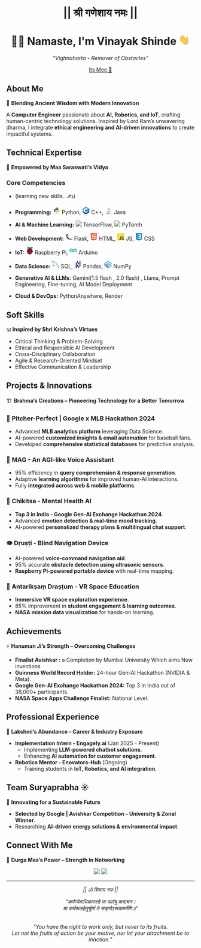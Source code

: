 <div align="center">
  <h1>|| श्री गणेशाय नमः ||</h1>
  <h1>
    🙏🏻 Namaste, I'm <strong>Vinayak Shinde</strong>
    <img src="https://raw.githubusercontent.com/ABSphreak/ABSphreak/master/gifs/Hi.gif" width="30px">
  </h1>
  <p><em>"Vighnaharta - Remover of Obstacles"</em></p>
  <a href="https://vinayak1729-web.github.io/personal-potfolio/"> Its Mee 👀 </a>

</div>

## About Me
🚩 **Blending Ancient Wisdom with Modern Innovation**

A **Computer Engineer** passionate about **AI, Robotics, and IoT**, crafting human-centric technology solutions. Inspired by Lord Ram’s unwavering dharma, I integrate **ethical engineering and AI-driven innovations** to create impactful systems.

## Technical Expertise
🦋 **Empowered by Maa Saraswati’s Vidya**

### Core Competencies
- (learning new skills...✍️)
- **Programming:** <img src="https://raw.githubusercontent.com/devicons/devicon/master/icons/python/python-original.svg" width="20"/> Python, <img src="https://raw.githubusercontent.com/devicons/devicon/master/icons/cplusplus/cplusplus-original.svg" width="20"/> C++, <img src="https://raw.githubusercontent.com/devicons/devicon/master/icons/java/java-original.svg" width="20"/> Java

- **AI & Machine Learning:** <img src="https://www.vectorlogo.zone/logos/tensorflow/tensorflow-icon.svg" width="20"/> TensorFlow, <img src="https://www.vectorlogo.zone/logos/pytorch/pytorch-icon.svg" width="20"/> PyTorch

- **Web Development:** <img src="https://raw.githubusercontent.com/devicons/devicon/master/icons/flask/flask-original.svg" width="20"/> Flask, <img src="https://raw.githubusercontent.com/devicons/devicon/master/icons/html5/html5-original.svg" width="20"/> HTML, <img src="https://raw.githubusercontent.com/devicons/devicon/master/icons/javascript/javascript-original.svg" width="20"/> JS, <img src="https://raw.githubusercontent.com/devicons/devicon/master/icons/css3/css3-original.svg" width="20"/> CSS

- **IoT:** <img src="https://raw.githubusercontent.com/devicons/devicon/master/icons/raspberrypi/raspberrypi-original.svg" width="20"/> Raspberry Pi, <img src="https://raw.githubusercontent.com/devicons/devicon/master/icons/arduino/arduino-original.svg" width="20"/> Arduino

- **Data Science:** <img src="https://raw.githubusercontent.com/devicons/devicon/master/icons/mysql/mysql-original.svg" width="20"/> SQL, <img src="https://raw.githubusercontent.com/devicons/devicon/master/icons/pandas/pandas-original.svg" width="20"/> Pandas, <img src="https://raw.githubusercontent.com/devicons/devicon/master/icons/numpy/numpy-original.svg" width="20"/> NumPy
- **Generative AI & LLMs**: Gemini(1.5 flash , 2.0 flash) , Llama, Prompt Engineering, Fine-tuning, AI Model Deployment
- **Cloud & DevOps:** PythonAnywhere, Render
## Soft Skills
🕉️ **Inspired by Shri Krishna’s Virtues**
- Critical Thinking & Problem-Solving
- Ethical and Responsible AI Development
- Cross-Disciplinary Collaboration
- Agile & Research-Oriented Mindset
- Effective Communication & Leadership

## Projects & Innovations
🏗️ **Brahma’s Creations – Pioneering Technology for a Better Tomorrow**

### 🎯 **Pitcher-Perfect | Google x MLB Hackathon 2024**
- Advanced **MLB analytics platform** leveraging Data Science.
- AI-powered **customized insights & email automation** for baseball fans.
- Developed **comprehensive statistical databases** for predictive analysis.

### 🧠 **MAG - An AGI-like Voice Assistant**
- 95% efficiency in **query comprehension & response generation**.
- Adaptive **learning algorithms** for improved human-AI interactions.
- Fully **integrated across web & mobile platforms**.

### 💫 **Chikitsa - Mental Health AI**
- **Top 3 in India - Google Gen-AI Exchange Hackathon 2024**.
- Advanced **emotion detection & real-time mood tracking**.
- AI-powered **personalized therapy plans & multilingual chat support**.

### 👁️ **Dṛuṣṭi - Blind Navigation Device**
- AI-powered **voice-command navigation aid**.
- 95% accurate **obstacle detection using ultrasonic sensors**.
- **Raspberry Pi-powered portable device** with real-time mapping.

### 🌌 **Antarikṣaṃ Draṣṭum - VR Space Education**
- **Immersive VR space exploration experience**.
- 85% improvement in **student engagement & learning outcomes**.
- **NASA mission data visualization** for hands-on learning.

## Achievements
⚡ **Hanuman Ji’s Strength – Overcoming Challenges**
- **Finalist Avishkar :** 
a Completion by Mumbai University Which aims New inventions 
- **Guinness World Record Holder:** 24-hour Gen-AI Hackathon (NVIDIA & Meta).
- **Google Gen-AI Exchange Hackathon 2024:** Top 3 in India out of 38,000+ participants.
- **NASA Space Apps Challenge Finalist:** National Level.

## Professional Experience
🎁 **Lakshmi’s Abundance – Career & Industry Exposure**
- **Implementation Intern - Engagely.ai** (Jan 2025 - Present)
  - Implementing **LLM-powered chatbot solutions**.
  - Enhancing **AI automation for customer engagement**.
- **Robotics Mentor - Enovators-Hub** (Ongoing)
  - Training students in **IoT, Robotics, and AI integration**.

## Team Suryaprabha ☀️
🚀 **Innovating for a Sustainable Future**
- **Selected by Google | Avishkar Competition - University & Zonal Winner**.
- Researching **AI-driven energy solutions & environmental impact**.

## Connect With Me
🔱 **Durga Maa’s Power – Strength in Networking**

<div align="center">
  <a href="https://www.linkedin.com/in/vinayak-shinde-1aa968223/"><img src="https://img.shields.io/badge/-LinkedIn-blue?style=flat-square&logo=Linkedin&logoColor=white"/></a>
  <a href="mailto:shindevinayak233@gmail.com"><img src="https://img.shields.io/badge/-Email-red?style=flat-square&logo=Gmail&logoColor=white"/></a>


</div>

---
<div align="center">
   <em>|| ॐ शिवाय नमः ||</em>

   <br>

 <em>"कर्मण्येवाधिकारस्ते मा फलेषु कदाचन।</em>
   <br>
   <em>मा कर्मफलहेतुर्भूर्मा ते सङ्गोऽस्त्वकर्मणि॥</em>"
   <br><br>

   <em>"You have the right to work only, but never to its fruits.</em>
   <br>
   <em>Let not the fruits of action be your motive, nor let your attachment be to inaction.</em>"
   <br>
 
</div>



